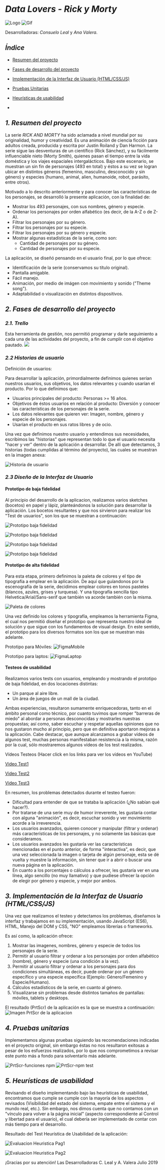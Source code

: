 # *Data Lovers - Rick y Morty*
![Logo](http://www.imagenonline.com/imagenes/1/1411-f2a38da7d107e7d9ea8f530f54f12e95e3fe5452.png)
![Gif](multimedia/giphy.gif)

 Desarrolladoras: *Consuelo Leal* y *Ana Valera*.



## *Índice*

* [Resumen del proyecto](#resumen-del-proyecto)
* [Fases de desarrollo del proyecto](#Fases-de-desarrollo-del-proyecto)
* [Implementación de la Interfaz de Usuario (HTML/CSS/JS)](#Implementación-de-la-Interfaz-de-Usuario-(HTML/CSS/JS))
* [Pruebas Unitarias](#pruebas-unitarias)
* [Heurísticas de usabilidad](#Heurísticas-de-usabilidad)

*

## *1. Resumen del proyecto*

La serie *RICK AND MORTY* ha sido aclamada a nivel mundial por su originalidad, humor y creatividad. Es una animación de ciencia ficción para adultos creada, producida y escrita por Justin Roiland y Dan Harmon. La serie sigue las desventuras de un científico (Rick Sánchez), y su fácilmente influenciable nieto (Morty Smith), quienes pasan el tiempo entre la vida doméstica y los viajes espaciales intergalácticos. Bajo este escenario, se muestran un sin fin de personajes (493 en total) y éstos a su vez se logran ubicar en distintos géneros (femenino, masculino, desconocido y sin género) y especies (humano, animal, alien, humanoide, robot, parásito, entre otros). 

Motivado a lo descrito anteriormente y para conocer las características de los personajes, se desarrolló la presente aplicación, con la finalidad de:
- Mostrar los 493 personajes, con sus nombres, género y especie.
- Ordenar los personajes por orden alfabético (es decir, de la A-Z o de Z-A).
- Filtrar los personajes por su género.
- Filtrar los personajes por su especie.
- Filtrar los personajes por su género y especie.
- Mostrar algunas estadísticas de la serie, como son: 
    * Cantidad de personajes por su género.
    * Cantidad de personajes por su especie.

La aplicación, se diseñó pensando en el usuario final, por lo que ofrece:
  - Identificación de la serie (conservamos su título original).
  - Pantalla amigable.
  - Fácil manejo.
  - Animación, por medio de imágen con movimiento y sonido ("Theme song").
  - Adaptabilidad o visualización en distintos dispositivos. 


## *2. Fases de desarrollo del proyecto*

### *2.1. Trello*
Esta herramienta de gestión, nos permitió programar y darle seguimiento a cada una de las actividades del proyecto, a fin de cumplir con el objetivo pautado.
![](http://www.imagenonline.com/imagenes/1/1372-1bb081b1cf42353699c437ae02abec97b232ca05.jpg)

 

### *2.2 Historias de usuario*

Definición de usuarios:

Para desarrollar la aplicación, primordialmente definimos quienes serían nuestros usuarios, sus objetivos, los datos relevantes y cuando usarían el producto. Por lo que definimos que:
- Usuarios principales del producto: Personas >= 16 años.
- Objetivos de éstos usuarios en relación al producto: Diversión y conocer las características de los personajes de la serie.
- Los datos relevantes que quieren ver: Imagen, nombre, género y especie de los personajes.
- Usarían el producto en sus ratos libres y de ocio.

Una vez que definimos nuestro usuario y entendimos sus necesidades, escribimos las "historias" que representan todo lo que el usuario necesita "hacer y ver" dentro de la aplicación a desarrollar. De allí que detectamos, 3 historias (todas cumplidas al término del proyecto), las cuales se muestran en la imagen anexa:

![Historia de usuario](http://www.imagenonline.com/imagenes/1/1373-322a1e66e50e1f28f4e5de7fd47e7f928445dedf.jpg)


### *2.3 Diseño de la Interfaz de Usuario*

#### Prototipo de baja fidelidad

Al principio del desarrollo de la aplicacion, realizamos varios sketches (bocetos) en papel y lápiz, planteándonos la solución para desarrollar la aplicación. Los bocetos resultantes y que nos sirvieron para realizar los "Test de usuarios", son los que se muestran a continuación:

![Prototipo baja fidelidad](http://www.imagenonline.com/imagenes/1/1385-72eb8f15e3890344b67f3598c7059a2050f1b114.jpg)

![Prototipo baja fidelidad](http://www.imagenonline.com/imagenes/1/1386-514d7f4e561c93a096f4c30768140a403a037346.jpg)

![Prototipo baja fidelidad](http://www.imagenonline.com/imagenes/1/1387-8203cf4b939f0c1a946449302e9b474029a91c87.jpg)

![Prototipo baja fidelidad](http://www.imagenonline.com/imagenes/1/1389-56505c72a1b01f15104ee7d4225521d752584925.jpg)




#### Prototipo de alta fidelidad

Para esta etapa, primero definimos la paleta de colores y el tipo de tipografía a emplear en la aplicación. De aquí que guíandonos por la escenografía de la serie, decidimos emplear colores en tonos pasteles (blancos, azules, grises y turquesa).  Y una tipografía sencilla tipo Helvetica/Arial/Sans-serif que también va acorde también con la misma.  

![Paleta de colores](http://www.imagenonline.com/imagenes/1/1390-8d80fa78f35b263445762dcb129ff2a6ea20bc4e.jpg)

Una vez definido los colores y tipografía, empleamos la herramienta Figma, el cual nos permitió diseñar el prototipo que representa nuestro ideal de solución y que sigue con los fundamentos de visual design. En este sentido, el prototipo para los diversos formatos son los que se muestran más adelante. 

Prototipo para Móviles:
![FigmaMobile](http://www.imagenonline.com/imagenes/1/1377-8a180f8827fca9aac07db535911bb077b38e6c10.jpg)

Prototipo para laptos:
![FigmaLaptop](http://www.imagenonline.com/imagenes/2/1509-95e5b304b9323620214a1c06824859b8bf8f2cde.jpg)


#### Testeos de usabilidad

Realizamos varios tests con usuarios, empleando y mostrando el prototipo de baja fidelidad, en dos locaciones distintas:
- Un parque al aire libre.
- Un área de juegos de un mall de la ciudad.

Ambas experiencias, resultaron sumamente enriquecedoras, tanto en el ámbito personal como técnico, por cuanto tuvimos que romper "barreras de miedo" al abordar a personas desconocidas y mostrarles nuestras propuestas; así como, saber escuchar y respetar aquellas opiniones que no nos gustaron mucho al principio, pero que en definitiva aportaron mejoras a la aplicación. Cabe destacar, que aunque alcanzamos a grabar vídeos de algunos test, muchas personas manifestaban resistencia a la misma, razón por la cual, sólo mostraremos algunos vídeos de los test realizados.

Vídeos Testeos 
(Hacer click en los links para ver los vídeos en YouTube)

[Video Test1](https://youtu.be/xRzjs36E3ms)

[Video Test2](https://youtu.be/u6o_s3NeoTY)

[Video Test3](https://youtu.be/wc978JCR44Q)

En resumen, los problemas detectados durante el testeo fueron:
  - Dificultad para entender de que se trataba la aplicación (¿No sabían qué hacer?).
  - Por tratarse de una serie muy de humor irreverente, les gustaría contar con alguna "animación", es decir, escuchar sonido y ver movimiento acorde a la irreverencia.
  - Los usuarios avanzados, quieren conocer y manipular (filtrar y ordenar) más características de los personajes, y no solamente las básicas que consideramos.
  - Los usuarios avanzados les gustaría ver las características mencionadas en el punto anterior, de forma "interactiva", es decir, que una vez seleccionada la imagen o tarjeta de algún personaje, esta se dé vuelta y muestre la información, sin tener que ir a abrir o buscar una nueva página en la aplicación.
  - En cuanto a los porcentajes o cálculos a ofrecer, les gustaría ver en una línea, algo sencillo (no muy llamativo) y que pudiese ofrecer la opción de elegir por género y especie, y mejor por ambos. 

 
## *3. Implementación de la Interfaz de Usuario (HTML/CSS/JS)*

Una vez que realizamos el testeo y detectamos los problemas, diseñamos la interfaz y  trabajamos en su implementación, usando JavaScript (ES6), HTML, Manejo del DOM y CSS, "NO" empleamos librerías o frameworks.

Es así como, la aplicación ofrece:

1. Mostrar las imagenes, nombres, género y especie de todos los personajes de la serie.
2. Permitir al usuario filtrar y ordenar a los personajes por orden alfabético (nombre), género y especie (una condición a la vez).
3. Permitir al usuario filtrar y ordenar a los personajes para dos condiciones simultáneas, es decir, puede ordenar por un género específico y una especie específica (Ejemplo: Género/Femenino y Especie/Humano).
4. Cálculos estadísticos de la serie, en cuanto al género.
5. Visualizarse sin problemas desde distintos tamaños de pantallas: móviles,
   tablets y desktops.


El resultado (PrtScr) de la aplicación es la que se muestra a continuación:
![Imagen PrtScr de la aplicacion](http://www.imagenonline.com/imagenes/2/1529-a0be90c395697a7243ae12937e2c31323370c52b.jpg)   


## *4. Pruebas unitarias*

Implementamos algunas pruebas siguiendo las recomendaciones indicadas en el proyecto original, sin embargo éstas no nos resultaron exitosas a pesar de los esfuerzos realizados, por lo que nos comprometimos a revisar este punto más a fondo para solventarlo más adelante.  

![PrtScr-funciones npm](http://www.imagenonline.com/imagenes/2/1527-a418c3f425180c5b4c8c38146e9c71ea14f8712a.png)
![PrtScr-npm test](http://www.imagenonline.com/imagenes/2/1528-4bc2ee99831b878992eaf3f30a7506acc42a643d.jpg)


## *5. Heurísticas de usabilidad*
Revisando el diseño implementando bajo las heurísticas de usabilidad, encontramos que cumple se cumple con la mayoría de los aspectos revisados (Visibilidad del estado del sistema, empate entre el sistema y el mundo real, etc.). Sin embargo, nos dimos cuenta que no contamos con un "vínculo para volver a la página inicial" (aspecto correspondiente al Control y libertad para el usuario), el cual debería ser implementado de contar con más tiempo para el desarrollo. 


Resultado del Test Heurística de Usabilidad de la aplicación:

![Evaluacion Heuristica Pag1](http://www.imagenonline.com/imagenes/1/1375-4ef5da48c29e4369f6f3a861a7f9cf895f009772.jpg)

![Evaluacion Heuristica Pag2](http://www.imagenonline.com/imagenes/1/1376-6176b36c8fd195300ccec61f5e33520f0f5b139f.jpg)

¡Gracias por su atención!
Las Desarrolladoras
C. Leal y A. Valera
Julio 2019
